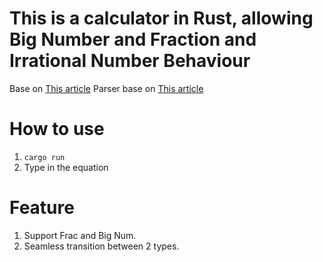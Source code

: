 # This is a calculator in Rust, allowing Big Number and Fraction and Irrational Number Behaviour

Base on [This article](https://chadnauseam.com/coding/random/calculator-app)
Parser base on [This article](https://petermalmgren.com/three-rust-parsers/)

# How to use

1. `cargo run`
2. Type in the equation

# Feature

1. Support Frac and Big Num.
2. Seamless transition between 2 types.
